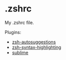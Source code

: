 # .zshrc
My .zshrc file.

Plugins:
* [zsh-autosuggestions](https://github.com/zsh-users/zsh-autosuggestions/blob/master/INSTALL.md])
* [zsh-syntax-highlighting](https://github.com/zsh-users/zsh-syntax-highlighting/blob/master/INSTALL.md)
* [sublime](https://github.com/ohmyzsh/ohmyzsh/tree/master/plugins/sublime)
